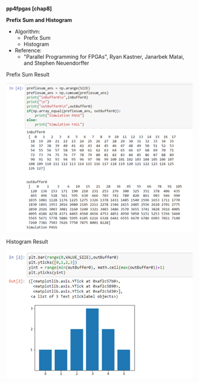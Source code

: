**pp4fpgas [chap8]**

**Prefix Sum and Histogram**



- Algorithm: 
  - Prefix Sum
  - Histogram
- Reference:
  - "Parallel Programming for FPGAs", Ryan Kastner, Janarbek Matai, and Stephen Neuendorffer



Prefix Sum Result


![fig1](https://github.com/caota985107/prefix-sum-and-histogram/blob/main/fig/fig1.png)

Histogram Result


![fig2](https://github.com/caota985107/prefix-sum-and-histogram/blob/main/fig/fig2.png)

